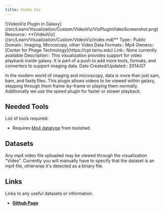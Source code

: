 ```yaml
---
title: Video Viz
---
```



<div class='center'>
![VideoViz Plugin in Galaxy](/src/Learn/Visualization/Custom/VideoViz/VizPluginVideoScreenshot.png)
</div>



<div class='deploymentbox'>
 Resource:: **[VideoViz](/src/Learn/Visualization/Custom/VideoViz/index.md)**
 Type:: Public
 Domain:: Imaging, Microscopy, other Video Data
 Formats:: Mp4
 Owners:: [Center for Phage Technology](https://cpt.tamu.edu)
 Link:: None currently available
 Description:: This visualization provides support for video playback inside galaxy. It is part of a push to add more tools, formats, and converters to support imaging data.
 Date Created/Updated:: 2014/07 
</div>

In the modern world of imaging and microscopy, data is more than just sam, bam, and fastq files. This plugin allows videos to be viewed within galaxy, stepping through them frame-by-frame or playing them normally. Additionally we use the speed plugin for faster or slower playback.

## Needed Tools

List of tools required:

* Requires [Mp4 datatype](http://toolshed.g2.bx.psu.edu/view/eric-rasche/video_datatypes) from toolshed.

## Datasets

Any mp4 video file uploaded may be viewed through the visualization "Video". Currently you will manually have to specify that the dataset is an mp4 file, otherwise it's detected as a binary file.

## Links

Links to any useful datasets or information.

* **[Github Page](https://github.com/erasche/galaxy-video-viz-plugin)**

